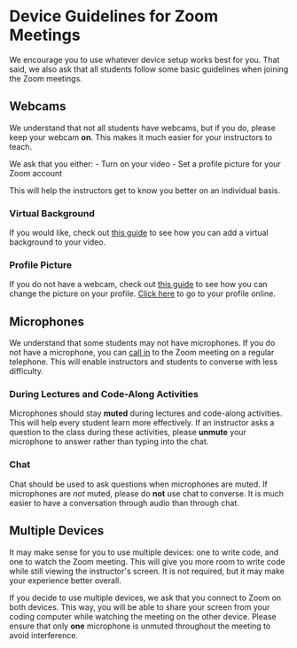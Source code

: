 # Device Guidelines for Zoom Meetings
We encourage you to use whatever device setup works best for you. That said, we also ask that all students follow some basic guidelines when joining the Zoom meetings.

## Webcams
We understand that not all students have webcams, but if you do, please keep your webcam **on**. This makes it much easier for your instructors to teach.

We ask that you either:
    - Turn on your video
    - Set a profile picture for your Zoom account

This will help the instructors get to know you better on an individual basis.

### Virtual Background
If you would like, check out [this guide](https://support.zoom.us/hc/en-us/articles/210707503-Virtual-Background#:~:text=Zoom%20desktop%20client.-,Click%20Settings.,image%20by%20clicking%20%2BAdd%20Image.) to see how you can add a virtual background to your video.

### Profile Picture
If you do not have a webcam, check out [this guide](https://support.zoom.us/hc/en-us/articles/201363203-Customizing-your-profile) to see how you can change the picture on your profile. [Click here](https://zoom.us/profile) to go to your profile online.

## Microphones
We understand that some students may not have microphones. If you do not have a microphone, you can [call in](https://support.zoom.us/hc/en-us/articles/201362663-Joining-a-meeting-by-phone) to the Zoom meeting on a regular telephone. This will enable instructors and students to converse with less difficulty.

### During Lectures and Code-Along Activities
Microphones should stay **muted** during lectures and code-along activities. This will help every student learn more effectively. If an instructor asks a question to the class during these activities, please **unmute** your microphone to answer rather than typing into the chat.

### Chat
Chat should be used to ask questions when microphones are muted. If microphones are _not_ muted, please do **not** use chat to converse. It is much easier to have a conversation through audio than through chat.

## Multiple Devices
It may make sense for you to use multiple devices: one to write code, and one to watch the Zoom meeting. This will give you more room to write code while still viewing the instructor's screen. It is not required, but it may make your experience better overall.

If you decide to use multiple devices, we ask that you connect to Zoom on both devices. This way, you will be able to share your screen from your coding computer while watching the meeting on the other device. Please ensure that only **one** microphone is unmuted throughout the meeting to avoid interference.